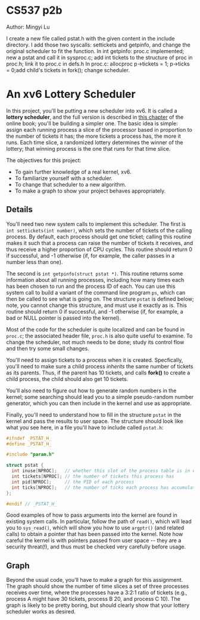 # CS537 p2b
Author: Mingyi Lu

I create a new file called pstat.h with the given content in the include directory.
I add those two syscalls: settickets and getpinfo, and change the original scheduler to fit the function.
In int getpinfo: proc.c implemented; new a pstat and call it in sysproc.c; add int tickets to the structure of proc in proc.h; link it to proc.c in defs.h
In proc.c: allocproc p->tickets = 1; p->ticks = 0;add child's tickets in fork(); change scheduler.


# An xv6 Lottery Scheduler

In this project, you'll be putting a new scheduler into xv6. It is called a
**lottery scheduler**, and the full version is described in [this
chapter](a,href=http://www.cs.wisc.edu/~remzi/OSFEP/cpu-sched-lottery.pdf) of
the online book; you'll be building a simpler one.  The basic idea is simple:
assign each running process a slice of the processor based in proportion to
the number of tickets it has; the more tickets a process has, the more it
runs. Each time slice, a randomized lottery determines the winner of the
lottery; that winning process is the one that runs for that time slice.

The objectives for this project:
* To gain further knowledge of a real kernel, xv6.
* To familiarize yourself with a scheduler.
* To change that scheduler to a new algorithm.
* To make a graph to show your project behaves appropriately.


## Details

You'll need two new system calls to implement this scheduler. The first is
`int settickets(int number)`, which sets the number of tickets of the calling
process. By default, each process should get one ticket; calling this routine
makes it such that a process can raise the number of tickets it receives, and
thus receive a higher proportion of CPU cycles. This routine should return 0
if successful, and -1 otherwise (if, for example, the caller passes in a
number less than one).

The second is `int getpinfo(struct pstat *)`. This routine returns some
information about all running processes, including how many times each has
been chosen to run and the process ID of each. You can use this system call to
build a variant of the command line program `ps`, which can then be called to
see what is going on. The structure `pstat` is defined below; note, you cannot
change this structure, and must use it exactly as is. This routine should
return 0 if successful, and -1 otherwise (if, for example, a bad or NULL
pointer is passed into the kernel).

Most of the code for the scheduler is quite localized and can be found in
`proc.c`; the associated header file, `proc.h` is also quite useful to
examine. To change the scheduler, not much needs to be done; study its control
flow and then try some small changes. 

You'll need to assign tickets to a process when it is created. Specfically,
you'll need to make sure a child process *inherits* the same number of tickets
as its parents. Thus, if the parent has 10 tickets, and calls **fork()** to
create a child process, the child should also get 10 tickets.

You'll also need to figure out how to generate random numbers in the kernel;
some searching should lead you to a simple pseudo-random number generator,
which you can then include in the kernel and use as appropriate.

Finally, you'll need to understand how to fill in the structure `pstat` in the
kernel and pass the results to user space. The structure should look like what
you see here, in a file you'll have to include called `pstat.h`:

```c
#ifndef _PSTAT_H_
#define _PSTAT_H_

#include "param.h"

struct pstat {
  int inuse[NPROC];   // whether this slot of the process table is in use (1 or 0)
  int tickets[NPROC]; // the number of tickets this process has
  int pid[NPROC];     // the PID of each process 
  int ticks[NPROC];   // the number of ticks each process has accumulated 
};

#endif // _PSTAT_H_
```

Good examples of how to pass arguments into the kernel are found in existing
system calls. In particular, follow the path of `read()`, which will lead you
to `sys_read()`, which will show you how to use `argptr()` (and related calls)
to obtain a pointer that has been passed into the kernel. Note how careful the
kernel is with pointers passed from user space -- they are a security
threat(!), and thus must be checked very carefully before usage.


## Graph

Beyond the usual code, you'll have to make a graph for this assignment. The
graph should show the number of time slices a set of three processes receives
over time, where the processes have a 3:2:1 ratio of tickets (e.g., process A
might have 30 tickets, process B 20, and process C 10). The graph is likely to
be pretty boring, but should clearly show that your lottery scheduler works as
desired.





